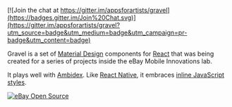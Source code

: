 [![Join the chat at https://gitter.im/appsforartists/gravel](https://badges.gitter.im/Join%20Chat.svg)](https://gitter.im/appsforartists/gravel?utm_source=badge&utm_medium=badge&utm_campaign=pr-badge&utm_content=badge)


Gravel is a set of [Material Design](https://google.com/design/spec/) components for [React](https://github.com/facebook/react) that was being created for a series of projects inside the eBay Mobile Innovations lab.  

It plays well with [Ambidex](https://github.com/appsforartists/ambidex).  Like [React Native](https://github.com/facebook/react-native), it embraces [inline JavaScript styles](https://speakerdeck.com/vjeux/react-css-in-js).

[![eBay Open Source](https://raw.githubusercontent.com/raptorjs/optimizer/ba5b56a3361f95d4ab6be5d6a6d53590315c3428/images/ebay.png)](https://github.com/eBay/)  
